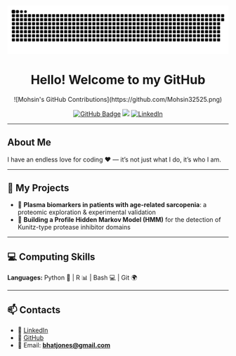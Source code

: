<!-- Contribution Snake at the top -->
![Contribution Snake](https://github.com/Mohsin32525/mohsin-bhat/raw/refs/heads/main/dist/snake.svg)

<h1 align="center">Hello! Welcome to my GitHub</h1>

<p align="center">
  <!-- Real GitHub contributions graph -->
  ![Mohsin's GitHub Contributions](https://github.com/Mohsin32525.png)
</p>

<p align="center">
  <a href="https://github.com/Mohsin32525"><img src="https://img.shields.io/github/followers/Mohsin32525?label=Follow&style=social" alt="GitHub Badge"></a>
  <a href="mailto:bhatjones@gmail.com"><img src="https://img.shields.io/badge/email-Contact-yellow?style=flat&logo=gmail"></a>
  <a href="https://www.linkedin.com/in/mohsin-nazir-03a579282/"><img src="https://img.shields.io/badge/LinkedIn-Connect-blue?style=flat&logo=linkedin" alt="LinkedIn"></a>
</p>

---

##  About Me
 
I have an endless love for coding ❤️ — it’s not just what I do, it’s who I am.  
 

---

## 📂 My Projects
- 💉 **Plasma biomarkers in patients with age-related sarcopenia**: a proteomic exploration & experimental validation  
- 🔬 **Building a Profile Hidden Markov Model (HMM)** for the detection of Kunitz-type protease inhibitor domains  

---

## 💻 Computing Skills
**Languages:** Python 🐍 | R 📊 | Bash 💻 | Git 🌍  

---

## 📫 Contacts
- 🔗 [LinkedIn](https://www.linkedin.com/in/mohsin-nazir-03a579282/)  
- 🐙 [GitHub](https://github.com/Mohsin32525)  
- 📧 Email: **bhatjones@gmail.com**  

